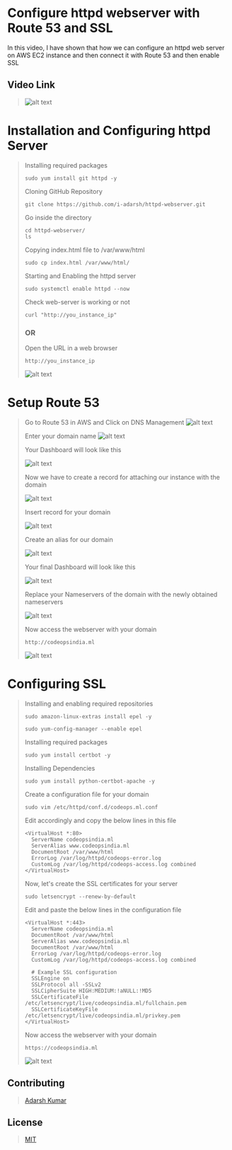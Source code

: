 # Configure httpd webserver with Route 53 and SSL

In this video, I have shown that how we can configure an httpd web server on AWS EC2 instance and then connect it with Route 53 and then enable SSL

## Video Link

>![alt text](https://github.com/i-adarsh/httpd-webserver/blob/main/thumb.png?raw=true)

# Installation and Configuring httpd Server

>Installing required packages
>
>```
>sudo yum install git httpd -y
>```
>
>Cloning GitHub Repository
>```
>git clone https://github.com/i-adarsh/httpd-webserver.git
>```
>
>Go inside the directory
>```
>cd httpd-webserver/
>ls
>```
>
>Copying index.html file to /var/www/html
>```
>sudo cp index.html /var/www/html/
>```
>Starting and Enabling the httpd server
>```
>sudo systemctl enable httpd --now
>```
>Check web-server is working or not
>```
>curl "http://you_instance_ip"
>```
>### OR
>
>Open the URL in a web browser
>```
>http://you_instance_ip
>```
>
>![alt text](https://github.com/i-adarsh/httpd-webserver/blob/main/ip.png?raw=true)
>

# Setup Route 53

>Go to Route 53 in AWS and Click on DNS Management
>![alt text](https://github.com/i-adarsh/httpd-webserver/blob/main/select_dns.png?raw=true)
>
>Enter your domain name
>![alt text](https://github.com/i-adarsh/httpd-webserver/blob/main/enter_domain_name.png?raw=true)
>
> Your Dashboard will look like this
>
>![alt text](https://github.com/i-adarsh/httpd-webserver/blob/main/Screenshot%202021-10-14%20at%2012.22.58%20AM.png?raw=true)
>
> Now we have to create a record for attaching our instance with the domain
>
>![alt text](https://github.com/i-adarsh/httpd-webserver/blob/main/create_record.png?raw=true)
>
> Insert record for your domain
>
>![alt text](https://github.com/i-adarsh/httpd-webserver/blob/main/insert_A.png?raw=true)
>
> Create an alias for our domain
>
>![alt text](https://github.com/i-adarsh/httpd-webserver/blob/main/insert_www.png?raw=true)
>
> Your final Dashboard will look like this
>
>![alt text](https://github.com/i-adarsh/httpd-webserver/blob/main/final.png?raw=true)
>
> Replace your Nameservers of the domain with the newly obtained nameservers
>
>![alt text](https://github.com/i-adarsh/httpd-webserver/blob/main/freenom_register.png?raw=true)
>
>Now access the webserver with your domain
>
>```
>http://codeopsindia.ml
>```
>![alt text](https://github.com/i-adarsh/httpd-webserver/blob/main/not_secure.png?raw=true)
>

# Configuring SSL

>Installing and enabling required repositories
>
>```
>sudo amazon-linux-extras install epel -y
>
>sudo yum-config-manager --enable epel
>```
>Installing required packages
>```
>sudo yum install certbot -y
>```
>Installing Dependencies
>
>```
>sudo yum install python-certbot-apache -y
>```
>
>Create a configuration file for your domain
>```
>sudo vim /etc/httpd/conf.d/codeops.ml.conf
>```
>Edit accordingly and copy the below lines in this file
>```
><VirtualHost *:80>
 >   ServerName codeopsindia.ml
 >   ServerAlias www.codeopsindia.ml
 >   DocumentRoot /var/www/html
 >   ErrorLog /var/log/httpd/codeops-error.log
 >   CustomLog /var/log/httpd/codeops-access.log combined
></VirtualHost>
>```
>
>Now, let's create the SSL certificates for your server
>```
>sudo letsencrypt --renew-by-default
>```
>
>Edit and paste the below lines in the configuration file
>
>```
><VirtualHost *:443>
 >   ServerName codeopsindia.ml
 >   DocumentRoot /var/www/html
 >   ServerAlias www.codeopsindia.ml
 >   DocumentRoot /var/www/html
 >   ErrorLog /var/log/httpd/codeops-error.log
 >   CustomLog /var/log/httpd/codeops-access.log combined
 >
 >   # Example SSL configuration
 >   SSLEngine on
 >   SSLProtocol all -SSLv2
 >   SSLCipherSuite HIGH:MEDIUM:!aNULL:!MD5
 >   SSLCertificateFile /etc/letsencrypt/live/codeopsindia.ml/fullchain.pem
 >   SSLCertificateKeyFile /etc/letsencrypt/live/codeopsindia.ml/privkey.pem
> </VirtualHost>
>```
>Now access the webserver with your domain
>
>```
>https://codeopsindia.ml
>```
>![alt text](https://github.com/i-adarsh/httpd-webserver/blob/main/secure.png?raw=true)
>

## Contributing
>[Adarsh Kumar](https://github.com/i-adarsh)
>

## License
>[MIT](https://choosealicense.com/licenses/mit/)
